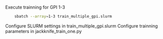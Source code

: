 Execute trainning for GPI 1-3

```bash
    sbatch --array=1-3 train_multiple_gpi.slurm
```

Configure SLURM settings in train_multiple_gpi.slurm
Configure trainning parameters in jackknife_train_one.py
